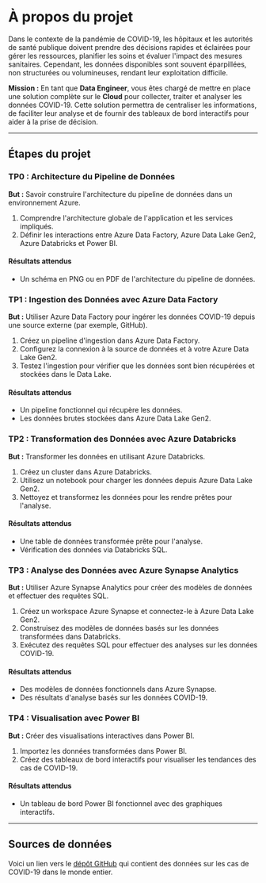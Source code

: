# À propos du projet

Dans le contexte de la pandémie de COVID-19, les hôpitaux et les autorités de santé publique doivent prendre des décisions rapides et éclairées pour gérer les ressources, planifier les soins et évaluer l'impact des mesures sanitaires. Cependant, les données disponibles sont souvent éparpillées, non structurées ou volumineuses, rendant leur exploitation difficile.

**Mission :** En tant que **Data Engineer**, vous êtes chargé de mettre en place une solution complète sur le **Cloud** pour collecter, traiter et analyser les données COVID-19. Cette solution permettra de centraliser les informations, de faciliter leur analyse et de fournir des tableaux de bord interactifs pour aider à la prise de décision.

---

## Étapes du projet

### TP0 : Architecture du Pipeline de Données

**But :** Savoir construire l'architecture du pipeline de données dans un environnement Azure.

1. Comprendre l'architecture globale de l'application et les services impliqués.
2. Définir les interactions entre Azure Data Factory, Azure Data Lake Gen2, Azure Databricks et Power BI.

#### Résultats attendus

- Un schéma en PNG ou en PDF de l'architecture du pipeline de données.

### TP1 : Ingestion des Données avec Azure Data Factory

**But :** Utiliser Azure Data Factory pour ingérer les données COVID-19 depuis une source externe (par exemple, GitHub).

1. Créez un pipeline d'ingestion dans Azure Data Factory.
2. Configurez la connexion à la source de données et à votre Azure Data Lake Gen2.
3. Testez l'ingestion pour vérifier que les données sont bien récupérées et stockées dans le Data Lake.

#### Résultats attendus

- Un pipeline fonctionnel qui récupère les données.
- Les données brutes stockées dans Azure Data Lake Gen2.

### TP2 : Transformation des Données avec Azure Databricks

**But :** Transformer les données en utilisant Azure Databricks.

1. Créez un cluster dans Azure Databricks.
2. Utilisez un notebook pour charger les données depuis Azure Data Lake Gen2.
3. Nettoyez et transformez les données pour les rendre prêtes pour l'analyse.

#### Résultats attendus

- Une table de données transformée prête pour l'analyse.
- Vérification des données via Databricks SQL.

### TP3 : Analyse des Données avec Azure Synapse Analytics

**But :** Utiliser Azure Synapse Analytics pour créer des modèles de données et effectuer des requêtes SQL.

1. Créez un workspace Azure Synapse et connectez-le à Azure Data Lake Gen2.
2. Construisez des modèles de données basés sur les données transformées dans Databricks.
3. Exécutez des requêtes SQL pour effectuer des analyses sur les données COVID-19.

#### Résultats attendus

- Des modèles de données fonctionnels dans Azure Synapse.
- Des résultats d'analyse basés sur les données COVID-19.

### TP4 : Visualisation avec Power BI

**But :** Créer des visualisations interactives dans Power BI.

1. Importez les données transformées dans Power BI.
2. Créez des tableaux de bord interactifs pour visualiser les tendances des cas de COVID-19.

#### Résultats attendus

- Un tableau de bord Power BI fonctionnel avec des graphiques interactifs.

---

## Sources de données

Voici un lien vers le [dépôt GitHub](https://github.com/owid/covid-19-data/tree/master/public/data) qui contient des données sur les cas de COVID-19 dans le monde entier.
